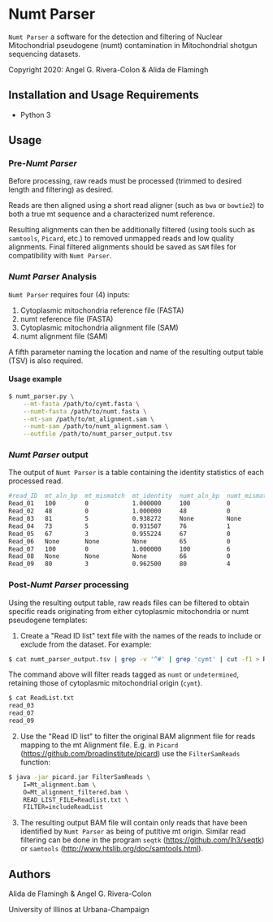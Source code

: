 # Numt Parser

`Numt Parser` a software for the detection and filtering of Nuclear Mitochondrial pseudogene (numt) contamination in Mitochondrial shotgun sequencing datasets.

Copyright 2020: Angel G. Rivera-Colon & Alida de Flamingh

## Installation and Usage Requirements

* Python 3

## Usage

### Pre-*Numt Parser*

Before processing, raw reads must be processed (trimmed to desired length and filtering) as desired.

Reads are then aligned using a short read aligner (such as `bwa` or `bowtie2`) to both a true mt sequence and a characterized numt reference.

Resulting alignments can then be additionally filtered (using tools such as `samtools`, `Picard`, etc.) to removed unmapped reads and low quality alignments. Final filtered alignments should be saved as `SAM` files for compatibility with `Numt Parser`.

### *Numt Parser* Analysis

`Numt Parser` requires four (4) inputs:

1. Cytoplasmic mitochondria reference file (FASTA)
2. numt reference file (FASTA)
3. Cytoplasmic mitochondria alignment file (SAM)
4. numt alignment file (SAM)

A fifth parameter naming the location and name of the resulting output table (TSV) is also required.

#### Usage example

```sh
$ numt_parser.py \
    --mt-fasta /path/to/cymt.fasta \
    --numt-fasta /path/to/numt.fasta \
    --mt-sam /path/to/mt_alignment.sam \
    --numt-sam /path/to/numt_alignment.sam \
    --outfile /path/to/numt_parser_output.tsv
```

### *Numt Parser* output

The output of `Numt Parser` is a table containing the identity statistics of each processed read.

```sh
#read_ID  mt_aln_bp  mt_mismatch  mt_identity  numt_aln_bp  numt_mismatch  numt_identity  candidate
Read_01   100        0            1.000000     100          0              1.000000       undetermined
Read_02   48         0            1.000000     48           0              1.000000       undetermined
Read_03   81         5            0.938272     None         None           None           cymt
Read_04   73         5            0.931507     76           1              0.986842       numt
Read_05   67         3            0.955224     67           0              1.000000       numt
Read_06   None       None         None         65           0              1.000000       numt
Read_07   100        0            1.000000     100          6              0.940000       cymt
Read_08   None       None         None         66           0              1.000000       numt
Read_09   80         3            0.962500     80           4              0.950000       cymt
```

### Post-*Numt Parser* processing

Using the resulting output table, raw reads files can be filtered to obtain specific reads originating from either cytoplasmic mitochondria or numt pseudogene templates:

1. Create a "Read ID list" text file with the names of the reads to include or exclude from the dataset. For example:

```sh
$ cat numt_parser_output.tsv | grep -v '^#' | grep 'cymt' | cut -f1 > Readlist.txt
```

The command above will filter reads tagged as `numt` or `undetermined`, retaining those of cytoplasmic mitochondrial origin (`cymt`).

```sh
$ cat ReadList.txt
read_03
read_07
read_09
```

2. Use the "Read ID list" to filter the original BAM alignment file for reads mapping to the mt Alignment file. E.g. in `Picard` (<https://github.com/broadinstitute/picard>) use the `FilterSamReads` function:

```sh
$ java -jar picard.jar FilterSamReads \
    I=Mt_alignment.bam \
    O=Mt_alignment_filtered.bam \
    READ_LIST_FILE=Readlist.txt \
    FILTER=includeReadList
 ```

3. The resulting output BAM file will contain only reads that have been identified by `Numt Parser` as being of putitive mt origin. Similar read filtering can be done in the program `seqtk` (<https://github.com/lh3/seqtk>) or `samtools` (<http://www.htslib.org/doc/samtools.html>).

## Authors

Alida de Flamingh & Angel G. Rivera-Colon

University of Illinos at Urbana-Champaign
